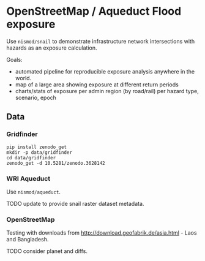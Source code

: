 # OpenStreetMap / Aqueduct Flood exposure

Use `nismod/snail` to demonstrate infrastructure network intersections with hazards as an
exposure calculation.

Goals: 
- automated pipeline for reproducible exposure analysis anywhere in the world.
- map of a large area showing exposure at different return periods
- charts/stats of exposure per admin region (by road/rail) per hazard type, scenario, epoch

## Data

### Gridfinder

```
pip install zenodo_get
mkdir -p data/gridfinder
cd data/gridfinder
zenodo_get -d 10.5281/zenodo.3628142
```

### WRI Aqueduct

Use `nismod/aqueduct`. 

TODO update to provide snail raster dataset metadata.

### OpenStreetMap

Testing with downloads from http://download.geofabrik.de/asia.html - Laos and Bangladesh.

TODO consider planet and diffs.

